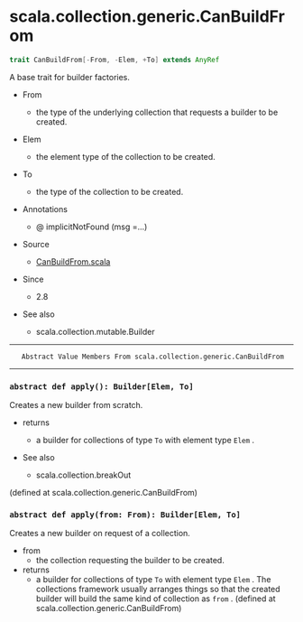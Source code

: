 
#                    scala.collection.generic.CanBuildFrom                    #

```scala
trait CanBuildFrom[-From, -Elem, +To] extends AnyRef
```

A base trait for builder factories.

* From
  * the type of the underlying collection that requests a builder to be created.
* Elem
  * the element type of the collection to be created.
* To
  * the type of the collection to be created.

* Annotations
  * @ implicitNotFound (msg =...)
* Source
  * [CanBuildFrom.scala](https://github.com/scala/scala/tree/6d09a1ba5f/src/library/scala/collection/generic/CanBuildFrom.scala#L1)
* Since
  * 2.8
* See also
  * scala.collection.mutable.Builder


--------------------------------------------------------------------------------
       Abstract Value Members From scala.collection.generic.CanBuildFrom
--------------------------------------------------------------------------------


### `abstract def apply(): Builder[Elem, To]`                                ###

Creates a new builder from scratch.

* returns
  * a builder for collections of type `To` with element type `Elem` .

* See also
  * scala.collection.breakOut

(defined at scala.collection.generic.CanBuildFrom)


### `abstract def apply(from: From): Builder[Elem, To]`                      ###

Creates a new builder on request of a collection.

* from
  * the collection requesting the builder to be created.
* returns
  * a builder for collections of type `To` with element type `Elem` . The
    collections framework usually arranges things so that the created builder
    will build the same kind of collection as `from` .
(defined at scala.collection.generic.CanBuildFrom)
